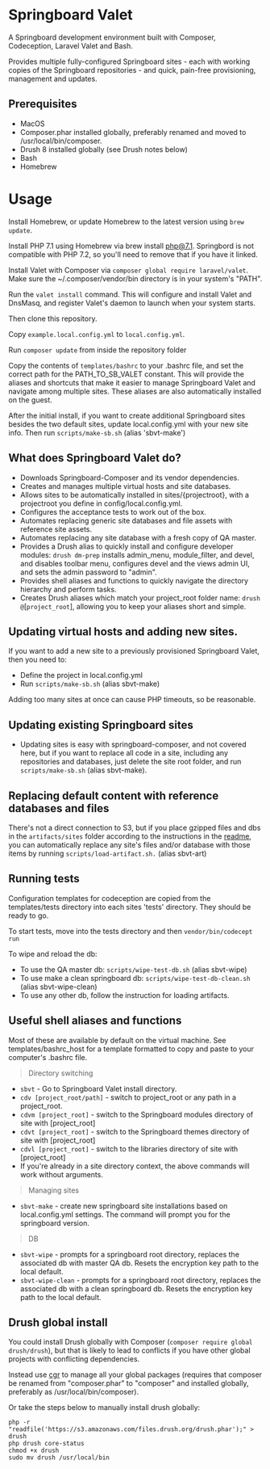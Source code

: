 # Springboard Valet

A Springboard development environment built with Composer, Codeception, Laravel Valet and Bash.

Provides multiple fully-configured Springboard sites - each with working copies
of the Springboard repositories - and quick, pain-free provisioning, management and updates.

## Prerequisites

- MacOS
- Composer.phar installed globally, preferably renamed and moved to /usr/local/bin/composer.
- Drush 8 installed globally (see Drush notes below)
- Bash
- Homebrew

# Usage

Install Homebrew, or update Homebrew to the latest version using `brew update`.

Install PHP 7.1 using Homebrew via brew install php@7.1. Springbord is not compatible with PHP 7.2, so you'll need to remove that if you have it linked.

Install Valet with Composer via `composer global require laravel/valet`. Make sure the ~/.composer/vendor/bin directory is in your system's "PATH".

Run the `valet install` command. This will configure and install Valet and DnsMasq, and register Valet's daemon to launch when your system starts.

Then clone this repository.

Copy `example.local.config.yml` to `local.config.yml`.

Run `composer update` from inside the repository folder

Copy the contents of `templates/bashrc` to your .bashrc file,
and set the correct path for the PATH_TO_SB_VALET constant. This will provide the
aliases and shortcuts that make it easier to manage Springboard Valet
and navigate among multiple sites. These aliases are also automatically
installed on the guest.

After the initial install, if you want to create additional Springboard sites besides the two
default sites, update local.config.yml with your new site info.
 Then run `scripts/make-sb.sh` (alias 'sbvt-make')
 
## What does Springboard Valet do?

* Downloads Springboard-Composer and its vendor dependencies.
* Creates and manages multiple virtual hosts and site databases.
* Allows sites to be automatically installed in
sites/{projectroot}, with a projectroot you define in config/local.config.yml.
* Configures the acceptance tests to work out of the box.
* Automates replacing generic site databases and file assets with
reference site assets.
* Automates replacing any site database with a fresh copy of QA master.
* Provides a Drush alias to quickly install and configure developer
modules: `drush dm-prep` installs admin_menu, module_filter, and devel,
and disables toolbar menu, configures devel and the views admin UI, and
sets the admin password to "admin".
* Provides shell aliases and functions to quickly navigate the directory hierarchy and perform tasks.
* Creates Drush aliases which match your project_root folder name: `drush @`[`project_root`], allowing you to
keep your aliases short and simple.

## Updating virtual hosts and adding new sites.

If you want to add a new site to a previously provisioned Springboard Valet,
then you need to:
* Define the project in local.config.yml
* Run `scripts/make-sb.sh` (alias sbvt-make)

Adding too many sites at once can cause PHP timeouts, so be reasonable.

## Updating existing Springboard sites

* Updating sites is easy with springboard-composer, and not covered here, but if you want to replace all code in a site, including any repositories and databases, just delete the site root folder, and
run `scripts/make-sb.sh` (alias sbvt-make).

## Replacing default content with reference databases and files

There's not a direct connection to S3, but if you place gzipped files and dbs in
the `artifacts/sites` folder according to the instructions in the
 [readme,](https://github.com/kljr/springboard-valet/blob/master/artifacts/README.md)
you can automatically replace any site's files and/or database with those items
 by running `scripts/load-artifact.sh.` (alias sbvt-art)

## Running tests

Configuration templates for codeception are copied from the
templates/tests directory into each sites 'tests' directory. They
should be ready to go.

To start tests, move into the tests directory and then
 `vendor/bin/codecept run`
 
To wipe and reload the db:

* To use the QA master db: `scripts/wipe-test-db.sh` (alias sbvt-wipe)
* To use make a clean springboard db: `scripts/wipe-test-db-clean.sh` (alias sbvt-wipe-clean)
* To use any other db, follow the instruction for loading artifacts.

## Useful shell aliases and functions

Most of these are available by default on the virtual machine. See templates/bashrc_host for a template formatted to
copy and paste to your computer's .bashrc file.

> Directory switching

* `sbvt` - Go to Springboard Valet install directory.
* `cdv [project_root/path]` - switch to project_root or any path in a project_root.
* `cdvm [project_root]` - switch to the Springboard modules directory of site with [project_root]
* `cdvt [project_root]` - switch to the Springboard themes directory of site with [project_root]
* `cdvl [project_root]` - switch to the libraries directory of site with [project_root]
* If you're already in a site directory context, the above commands will work without arguments.

>  Managing sites

* `sbvt-make` - create new springboard site installations based on local.config.yml settings. The command will prompt you for the springboard version.

> DB

* `sbvt-wipe` - prompts for a springboard root directory, replaces the associated db with master QA db. Resets the encryption key path to the local default.
* `sbvt-wipe-clean` - prompts for a springboard root directory, replaces the associated db with a clean springboard db. Resets the encryption key path to the local default.

## Drush global install

You could install Drush globally with Composer (`composer require global drush/drush`), but that is likely to lead to conflicts
if you have other global projects with conflicting dependencies.

Instead use [cgr](https://github.com/consolidation/cgr) to manage all your global packages
(requires that composer be renamed from "composer.phar" to "composer"
and installed globally, preferably as /usr/local/bin/composer).

Or take the steps below to manually install drush globally:

    php -r "readfile('https://s3.amazonaws.com/files.drush.org/drush.phar');" > drush
    php drush core-status
    chmod +x drush
    sudo mv drush /usr/local/bin

